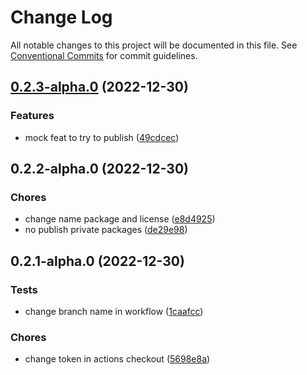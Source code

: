 # Change Log

All notable changes to this project will be documented in this file.
See [Conventional Commits](https://conventionalcommits.org) for commit guidelines.

## [0.2.3-alpha.0](https://github.com/Yokaito/kurs/compare/v0.2.2-alpha.0...v0.2.3-alpha.0) (2022-12-30)

### Features

- mock feat to try to publish ([49cdcec](https://github.com/Yokaito/kurs/commit/49cdcecd743ed23d76dc81abf39d4673d2dbcb07))

## 0.2.2-alpha.0 (2022-12-30)

### Chores

- change name package and license ([e8d4925](https://github.com/Yokaito/kurs/commit/e8d492515c05f8069aa5d5ae569571b3c127be9d))
- no publish private packages ([de29e98](https://github.com/Yokaito/kurs/commit/de29e9809d49e66ef008c650d872675f45d54bc3))

## 0.2.1-alpha.0 (2022-12-30)

### Tests

- change branch name in workflow ([1caafcc](https://github.com/Yokaito/kurs/commit/1caafcc7068ece8e3793bf0e61071855dc6813ee))

### Chores

- change token in actions checkout ([5698e8a](https://github.com/Yokaito/kurs/commit/5698e8af8e010d51431223bf966aa04e536affb3))
